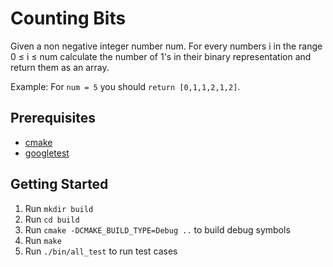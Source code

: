 # Counting Bits
Given a non negative integer number num. For every numbers i in the range 0 ≤ i ≤ num calculate the number of 1's in their 
binary representation and return them as an array.

Example:
For `num = 5` you should `return [0,1,1,2,1,2]`.

## Prerequisites
- [cmake](https://cmake.org/)
- [googletest](https://github.com/google/googletest)

## Getting Started 
1. Run `mkdir build`
2. Run `cd build`
3. Run `cmake -DCMAKE_BUILD_TYPE=Debug ..` to build debug symbols
4. Run `make`
5. Run `./bin/all_test` to run test cases
